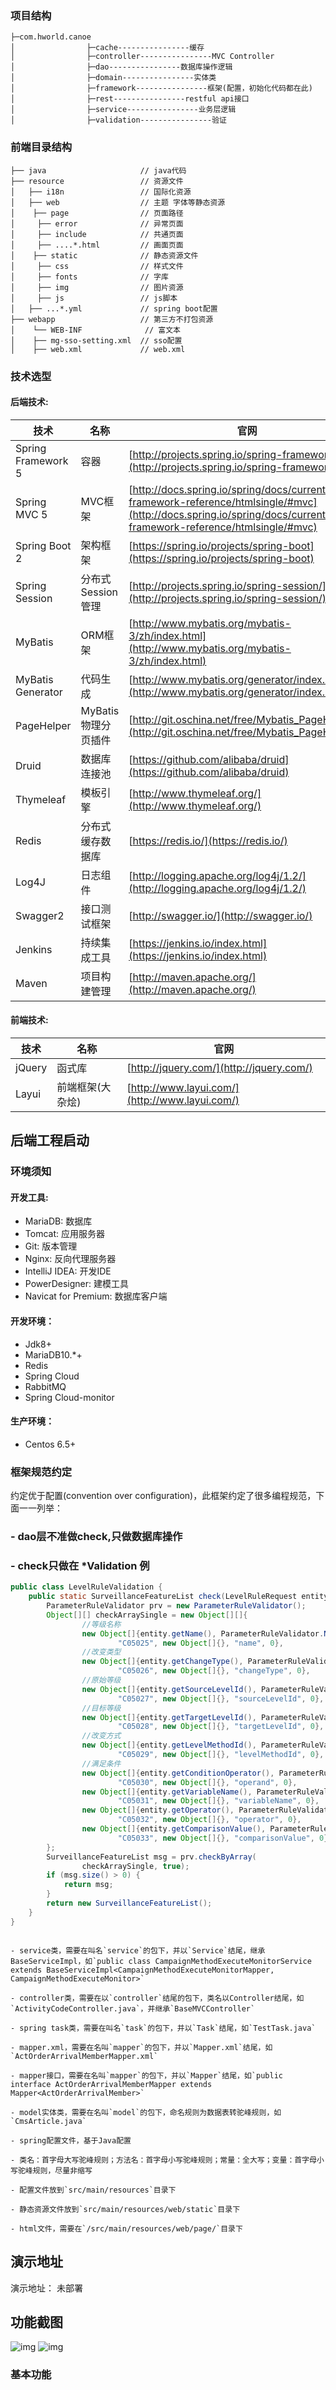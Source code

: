### 项目结构
```
├─com.hworld.canoe
│                ├─cache----------------缓存 
│                ├─controller----------------MVC Controller 
│                ├─dao----------------数据库操作逻辑
│                ├─domain----------------实体类 
│                ├─framework----------------框架(配置，初始化代码都在此)
│                ├─rest----------------restful api接口
│                ├─service----------------业务层逻辑
│                ├─validation----------------验证

```


### 前端目录结构
```shell
├── java                     // java代码
├── resource                 // 资源文件
│   ├── i18n                 // 国际化资源
│   ├── web                  // 主题 字体等静态资源
│    ├── page                // 页面路径
│  	  ├── error    			 // 异常页面
│	  ├── include    		 // 共通页面
│	  ├── ....*.html    	 // 画面页面
│	 ├── static    			 // 静态资源文件
│	  ├── css    			 // 样式文件
│	  ├── fonts    			 // 字库
│	  ├── img    			 // 图片资源
│	  ├── js    			 // js脚本
│   ├── ...*.yml             // spring boot配置
├── webapp                   // 第三方不打包资源
│    └── WEB-INF              // 富文本
│	 ├── mg-sso-setting.xml  // sso配置
│	 ├── web.xml             // web.xml

```

### 技术选型

#### 后端技术:
技术 | 名称 | 官网
----|------|----
Spring Framework 5 | 容器  | [http://projects.spring.io/spring-framework/](http://projects.spring.io/spring-framework/)
Spring MVC 5 | MVC框架  | [http://docs.spring.io/spring/docs/current/spring-framework-reference/htmlsingle/#mvc](http://docs.spring.io/spring/docs/current/spring-framework-reference/htmlsingle/#mvc)
Spring Boot 2 | 架构框架  | [https://spring.io/projects/spring-boot](https://spring.io/projects/spring-boot)
Spring Session | 分布式Session管理  | [http://projects.spring.io/spring-session/](http://projects.spring.io/spring-session/)
MyBatis | ORM框架  | [http://www.mybatis.org/mybatis-3/zh/index.html](http://www.mybatis.org/mybatis-3/zh/index.html)
MyBatis Generator | 代码生成  | [http://www.mybatis.org/generator/index.html](http://www.mybatis.org/generator/index.html)
PageHelper | MyBatis物理分页插件  | [http://git.oschina.net/free/Mybatis_PageHelper](http://git.oschina.net/free/Mybatis_PageHelper)
Druid | 数据库连接池  | [https://github.com/alibaba/druid](https://github.com/alibaba/druid)
Thymeleaf | 模板引擎  | [http://www.thymeleaf.org/](http://www.thymeleaf.org/)
Redis | 分布式缓存数据库  | [https://redis.io/](https://redis.io/)
Log4J | 日志组件  | [http://logging.apache.org/log4j/1.2/](http://logging.apache.org/log4j/1.2/)
Swagger2 | 接口测试框架  | [http://swagger.io/](http://swagger.io/)
Jenkins | 持续集成工具  | [https://jenkins.io/index.html](https://jenkins.io/index.html)
Maven | 项目构建管理  | [http://maven.apache.org/](http://maven.apache.org/)

#### 前端技术:
技术 | 名称 | 官网
----|------|----
jQuery | 函式库  | [http://jquery.com/](http://jquery.com/)
Layui | 前端框架(大杂烩)  | [http://www.layui.com/](http://www.layui.com/)


## 后端工程启动
### 环境须知
#### 开发工具:
- MariaDB: 数据库
- Tomcat: 应用服务器
- Git: 版本管理
- Nginx: 反向代理服务器
- IntelliJ IDEA: 开发IDE
- PowerDesigner: 建模工具
- Navicat for Premium: 数据库客户端

#### 开发环境：
- Jdk8+
- MariaDB10.*+
- Redis
- Spring Cloud
- RabbitMQ
- Spring Cloud-monitor

#### 生产环境：
- Centos 6.5+


### 框架规范约定

约定优于配置(convention over configuration)，此框架约定了很多编程规范，下面一一列举：

### - dao层不准做check,只做数据库操作
### - check只做在 *Validation  例
```java
public class LevelRuleValidation {
    public static SurveillanceFeatureList check(LevelRuleRequest entity) {
        ParameterRuleValidator prv = new ParameterRuleValidator();
        Object[][] checkArraySingle = new Object[][]{
                //等级名称
                new Object[]{entity.getName(), ParameterRuleValidator.NN, null,
                        "C05025", new Object[]{}, "name", 0},
                //改变类型
                new Object[]{entity.getChangeType(), ParameterRuleValidator.NN, null,
                        "C05026", new Object[]{}, "changeType", 0},
                //原始等级
                new Object[]{entity.getSourceLevelId(), ParameterRuleValidator.NN, null,
                        "C05027", new Object[]{}, "sourceLevelId", 0},
                //目标等级
                new Object[]{entity.getTargetLevelId(), ParameterRuleValidator.NN, null,
                        "C05028", new Object[]{}, "targetLevelId", 0},
                //改变方式
                new Object[]{entity.getLevelMethodId(), ParameterRuleValidator.NN, null,
                        "C05029", new Object[]{}, "levelMethodId", 0},
                //满足条件
                new Object[]{entity.getConditionOperator(), ParameterRuleValidator.NN, null,
                        "C05030", new Object[]{}, "operand", 0},
                new Object[]{entity.getVariableName(), ParameterRuleValidator.NN, null,
                        "C05031", new Object[]{}, "variableName", 0},
                new Object[]{entity.getOperator(), ParameterRuleValidator.NN, null,
                        "C05032", new Object[]{}, "operator", 0},
                new Object[]{entity.getComparisonValue(), ParameterRuleValidator.NN, null,
                        "C05033", new Object[]{}, "comparisonValue", 0},
        };
        SurveillanceFeatureList msg = prv.checkByArray(
                checkArraySingle, true);
        if (msg.size() > 0) {
            return msg;
        }
        return new SurveillanceFeatureList();
    }
}

```

```

- service类，需要在叫名`service`的包下，并以`Service`结尾，继承BaseServiceImpl，如`public class CampaignMethodExecuteMonitorService extends BaseServiceImpl<CampaignMethodExecuteMonitorMapper, CampaignMethodExecuteMonitor>`

- controller类，需要在以`controller`结尾的包下，类名以Controller结尾，如`ActivityCodeController.java`，并继承`BaseMVCController`

- spring task类，需要在叫名`task`的包下，并以`Task`结尾，如`TestTask.java`

- mapper.xml，需要在名叫`mapper`的包下，并以`Mapper.xml`结尾，如`ActOrderArrivalMemberMapper.xml`

- mapper接口，需要在名叫`mapper`的包下，并以`Mapper`结尾，如`public interface ActOrderArrivalMemberMapper extends Mapper<ActOrderArrivalMember>`

- model实体类，需要在名叫`model`的包下，命名规则为数据表转驼峰规则，如`CmsArticle.java`

- spring配置文件，基于Java配置

- 类名：首字母大写驼峰规则；方法名：首字母小写驼峰规则；常量：全大写；变量：首字母小写驼峰规则，尽量非缩写

- 配置文件放到`src/main/resources`目录下

- 静态资源文件放到`src/main/resources/web/static`目录下

- html文件，需要在`/src/main/resources/web/page/`目录下

```

## 演示地址

演示地址： 未部署

## 功能截图
![img](http://dev2git/other/mg_canoe/blob/master/src/test/java/1530770695.png)
![img](http://dev2git/other/mg_canoe/blob/master/src/test/java/1530767585.jpg)

### 基本功能

